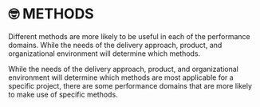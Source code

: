 # 🤓 METHODS

Different methods are more likely to be useful in each of the performance domains. While the needs of the delivery approach, product, and organizational environment will determine which methods.

While the needs of the delivery approach, product, and organizational environment will determine which methods are most applicable for a specific project, there are some performance domains that are more likely to make use of specific methods.



